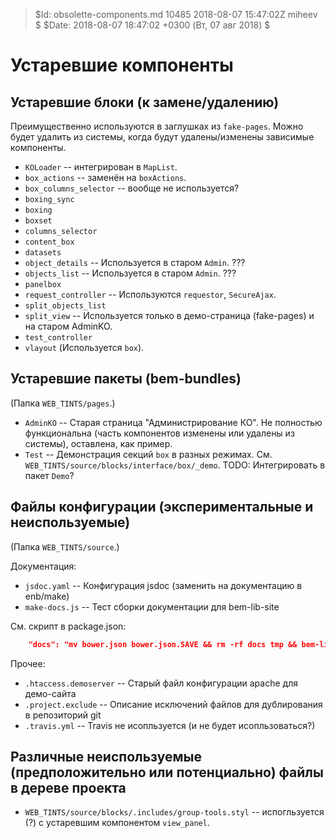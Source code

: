 > $Id: obsolette-components.md 10485 2018-08-07 15:47:02Z miheev $
> $Date: 2018-08-07 18:47:02 +0300 (Вт, 07 авг 2018) $

Устаревшие компоненты
=====================

Устаревшие блоки (к замене/удалению)
------------------------------------

Преимущественно используются в заглушках из `fake-pages`. Можно будет удалить
из системы, когда будут удалены/изменены зависимые компоненты.

- `KOLoader` -- интегрирован в `MapList`.
- `box_actions` -- заменён на `boxActions`.
- `box_columns_selector` -- вообще не используется?
- `boxing_sync`
- `boxing`
- `boxset`
- `columns_selector`
- `content_box`
- `datasets`
- `object_details` -- Используется в старом `Admin`. ???
- `objects_list` -- Используется в старом `Admin`. ???
- `panelbox`
- `request_controller` -- Используются `requestor`, `SecureAjax`.
- `split_objects_list`
- `split_view` -- Используется только в демо-страница (fake-pages) и на старом AdminKO.
- `test_controller`
- `vlayout` (Используется `box`).

Устаревшие пакеты (bem-bundles)
-------------------------------

(Папка `WEB_TINTS/pages`.)

- `AdminKO` -- Старая страница "Администрирование КО". Не полностью функциональна (часть компонентов изменены или удалены из системы), оставлена, как пример.
- `Test` -- Демонстрация секций `box` в разных режимах. См. `WEB_TINTS/source/blocks/interface/box/_demo`. TODO: Интегрировать в пакет `Demo`?

Файлы конфигурации (экспериментальные и неиспользуемые)
-------------------------------------------------------

(Папка `WEB_TINTS/source`.)

Документация:

- `jsdoc.yaml` -- Конфигурация jsdoc (заменить на документацию в enb/make)
- `make-docs.js` -- Тест сборки документации для bem-lib-site

См. скрипт в package.json:

```json
    "docs": "mv bower.json bower.json.SAVE && rm -rf docs tmp && bem-lib-site-data . && bem-lib-site-view tmp/data && mv bower.json.SAVE bower.json",
```

Прочее:

- `.htaccess.demoserver` -- Старый файл конфигурации apache для демо-сайта
- `.project.exclude` -- Описание исключений файлов для дублирования в репозиторий git
- `.travis.yml` -- Travis не исопльзуется (и не будет исопльзоваться?)

Различные неиспользуемые (предположительно или потенциально) файлы в дереве проекта
-----------------------------------------------------------------------------------

- `WEB_TINTS/source/blocks/.includes/group-tools.styl` -- испогльзуется (?) с устаревшим компонентом `view_panel`.

